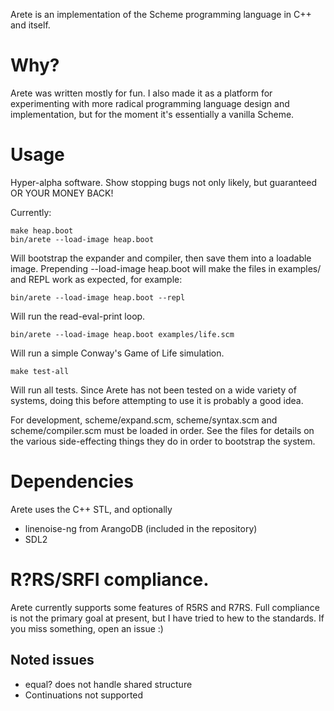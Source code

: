 Arete is an implementation of the Scheme programming language in C++ and itself.

# Why?

Arete was written mostly for fun. I also made it as a platform for experimenting with more radical programming language
design and implementation, but for the moment it's essentially a vanilla Scheme. 

# Usage

Hyper-alpha software. Show stopping bugs not only likely, but guaranteed OR YOUR MONEY BACK!

Currently:

    make heap.boot
    bin/arete --load-image heap.boot

Will bootstrap the expander and compiler, then save them into a loadable image. Prepending --load-image heap.boot will
make the files in examples/ and REPL work as expected, for example:

    bin/arete --load-image heap.boot --repl

Will run the read-eval-print loop.

    bin/arete --load-image heap.boot examples/life.scm 

Will run a simple Conway's Game of Life simulation.

    make test-all

Will run all tests. Since Arete has not been tested on a wide variety of systems, doing this before
attempting to use it is probably a good idea.

For development, scheme/expand.scm, scheme/syntax.scm and scheme/compiler.scm must be loaded in order. See the files
for details on the various side-effecting things they do in order to bootstrap the system.

# Dependencies

Arete uses the C++ STL, and optionally
- linenoise-ng from ArangoDB (included in the repository)
- SDL2

# R?RS/SRFI compliance.

Arete currently supports some features of R5RS and R7RS. Full compliance is not the primary goal at present, but I have
tried to hew to the standards. If you miss something, open an issue :)

## Noted issues

- equal? does not handle shared structure
- Continuations not supported


